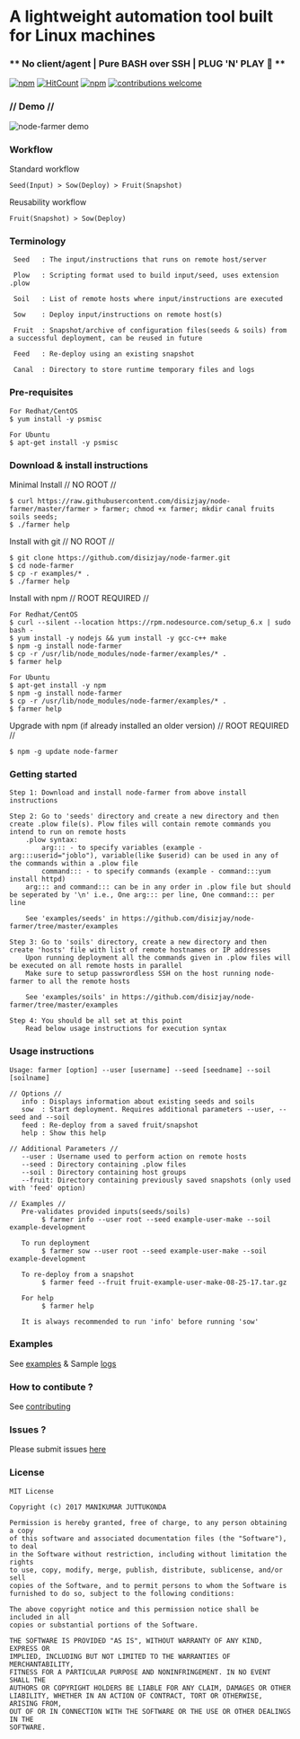 # A lightweight automation tool built for Linux machines
### ** No client/agent | Pure BASH over SSH | PLUG 'N' PLAY :rocket: **

[![npm](https://img.shields.io/badge/npm-install-red.svg)](https://www.npmjs.com/package/node-farmer)
[![HitCount](https://hitt.herokuapp.com/disizjay/node-farmer.svg)](https://github.com/disizjay/node-farmer)
[![npm](https://img.shields.io/npm/l/express.svg)](https://github.com/disizjay/node-farmer/blob/master/LICENSE)
[![contributions welcome](https://img.shields.io/badge/contributions-welcome-green.svg?style=flat)](https://github.com/disizjay/node-farmer/issues)

### // Demo //
![node-farmer demo](https://raw.githubusercontent.com/disizjay/node-farmer/master/demo/execution.gif)

### Workflow
Standard workflow
```
Seed(Input) > Sow(Deploy) > Fruit(Snapshot)
```
Reusability workflow
```
Fruit(Snapshot) > Sow(Deploy)
```

### Terminology
```
 Seed	: The input/instructions that runs on remote host/server

 Plow   : Scripting format used to build input/seed, uses extension .plow

 Soil   : List of remote hosts where input/instructions are executed

 Sow	: Deploy input/instructions on remote host(s)

 Fruit	: Snapshot/archive of configuration files(seeds & soils) from a successful deployment, can be reused in future

 Feed   : Re-deploy using an existing snapshot

 Canal	: Directory to store runtime temporary files and logs
```

### Pre-requisites
```
For Redhat/CentOS
$ yum install -y psmisc

For Ubuntu
$ apt-get install -y psmisc
```

### Download & install instructions
Minimal Install // NO ROOT //
```
$ curl https://raw.githubusercontent.com/disizjay/node-farmer/master/farmer > farmer; chmod +x farmer; mkdir canal fruits soils seeds;
$ ./farmer help
```
Install with git // NO ROOT //
```
$ git clone https://github.com/disizjay/node-farmer.git
$ cd node-farmer
$ cp -r examples/* .
$ ./farmer help
```
Install with npm // ROOT REQUIRED //
```
For Redhat/CentOS
$ curl --silent --location https://rpm.nodesource.com/setup_6.x | sudo bash -
$ yum install -y nodejs && yum install -y gcc-c++ make
$ npm -g install node-farmer
$ cp -r /usr/lib/node_modules/node-farmer/examples/* .
$ farmer help

For Ubuntu
$ apt-get install -y npm
$ npm -g install node-farmer
$ cp -r /usr/lib/node_modules/node-farmer/examples/* .
$ farmer help
```
Upgrade with npm (if already installed an older version) // ROOT REQUIRED //
```
$ npm -g update node-farmer
```

### Getting started
```
Step 1: Download and install node-farmer from above install instructions

Step 2: Go to 'seeds' directory and create a new directory and then create .plow file(s). Plow files will contain remote commands you intend to run on remote hosts
 	.plow syntax: 
		arg::: - to specify variables (example - arg:::userid="joblo"), variable(like $userid) can be used in any of the commands within a .plow file
		command::: - to specify commands (example - command:::yum install httpd) 
	arg::: and command::: can be in any order in .plow file but should be seperated by '\n' i.e., One arg::: per line, One command::: per line

	See 'examples/seeds' in https://github.com/disizjay/node-farmer/tree/master/examples

Step 3: Go to 'soils' directory, create a new directory and then create 'hosts' file with list of remote hostnames or IP addresses 
	Upon running deployment all the commands given in .plow files will be executed on all remote hosts in parallel
	Make sure to setup passwrordless SSH on the host running node-farmer to all the remote hosts

	See 'examples/soils' in https://github.com/disizjay/node-farmer/tree/master/examples

Step 4: You should be all set at this point
	Read below usage instructions for execution syntax
```

### Usage instructions
```
Usage: farmer [option] --user [username] --seed [seedname] --soil [soilname]

// Options //
   info : Displays information about existing seeds and soils
   sow  : Start deployment. Requires additional parameters --user, --seed and --soil
   feed : Re-deploy from a saved fruit/snapshot
   help : Show this help

// Additional Parameters //
   --user : Username used to perform action on remote hosts
   --seed : Directory containing .plow files
   --soil : Directory containing host groups
   --fruit: Directory containing previously saved snapshots (only used with 'feed' option)

// Examples //
   Pre-validates provided inputs(seeds/soils)
        $ farmer info --user root --seed example-user-make --soil example-development

   To run deployment
        $ farmer sow --user root --seed example-user-make --soil example-development

   To re-deploy from a snapshot
        $ farmer feed --fruit fruit-example-user-make-08-25-17.tar.gz

   For help
        $ farmer help

   It is always recommended to run 'info' before running 'sow'

```

### Examples
See [examples](https://github.com/disizjay/node-farmer/tree/master/examples)
& Sample [logs](https://github.com/disizjay/node-farmer/tree/master/logs)

### How to contibute ? 
See [contributing](https://github.com/disizjay/node-farmer/blob/master/CONTRIBUTING.md)

### Issues ?
Please submit issues [here](https://github.com/disizjay/node-farmer/issues/new)

### License
```
MIT License

Copyright (c) 2017 MANIKUMAR JUTTUKONDA

Permission is hereby granted, free of charge, to any person obtaining a copy
of this software and associated documentation files (the "Software"), to deal
in the Software without restriction, including without limitation the rights
to use, copy, modify, merge, publish, distribute, sublicense, and/or sell
copies of the Software, and to permit persons to whom the Software is
furnished to do so, subject to the following conditions:

The above copyright notice and this permission notice shall be included in all
copies or substantial portions of the Software.

THE SOFTWARE IS PROVIDED "AS IS", WITHOUT WARRANTY OF ANY KIND, EXPRESS OR
IMPLIED, INCLUDING BUT NOT LIMITED TO THE WARRANTIES OF MERCHANTABILITY,
FITNESS FOR A PARTICULAR PURPOSE AND NONINFRINGEMENT. IN NO EVENT SHALL THE
AUTHORS OR COPYRIGHT HOLDERS BE LIABLE FOR ANY CLAIM, DAMAGES OR OTHER
LIABILITY, WHETHER IN AN ACTION OF CONTRACT, TORT OR OTHERWISE, ARISING FROM,
OUT OF OR IN CONNECTION WITH THE SOFTWARE OR THE USE OR OTHER DEALINGS IN THE
SOFTWARE.
```
